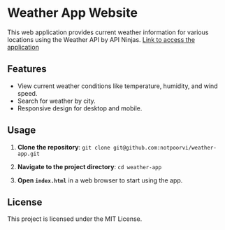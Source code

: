 # Weather App Website

This web application provides current weather information for various locations using the Weather API by API Ninjas.
[Link to access the application]([https://www.example.com](https://notpoorvi.github.io/weather-app/))

## Features
- View current weather conditions like temperature, humidity, and wind speed.
- Search for weather by city.
- Responsive design for desktop and mobile.

## Usage
1. **Clone the repository**:
    `git clone git@github.com:notpoorvi/weather-app.git`

2. **Navigate to the project directory**:
    `cd weather-app`

3. **Open `index.html`** in a web browser to start using the app.

## License
This project is licensed under the MIT License.
